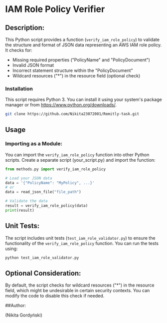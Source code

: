 # IAM Role Policy Verifier

## Description:

This Python script provides a function (`verify_iam_role_policy`) to validate the structure and format of JSON data representing an AWS IAM role policy. It checks for:

- Missing required properties ("PolicyName" and "PolicyDocument")
- Invalid JSON format
- Incorrect statement structure within the "PolicyDocument"
- Wildcard resources ("*") in the resource field (optional check)

### Installation

This script requires Python 3.  You can install it using your system's package manager or from https://www.python.org/downloads/.

```bash
git clone https://github.com/Nikita23072001/Remitly-task.git
```

## Usage

### Importing as a Module:

You can import the `verify_iam_role_policy` function into other Python scripts.
Create a separate script (your_script.py) and import the function:
```Python
from methods.py import verify_iam_role_policy

# Load your JSON data
data = '{"PolicyName": "MyPolicy", ...}'
# or
data = read_json_file("file_path")

# Validate the data
result = verify_iam_role_policy(data)
print(result)
```

## Unit Tests:

The script includes unit tests (`test_iam_role_validator.py`) to ensure the functionality of the `verify_iam_role_policy` function. You can run the tests using:

```bash
python test_iam_role_validator.py
```

## Optional Consideration:

By default, the script checks for wildcard resources ("*") in the resource field, which might be undesirable in certain security contexts. You can modify the code to disable this check if needed.

##Author:

(Nikita Gordyński)